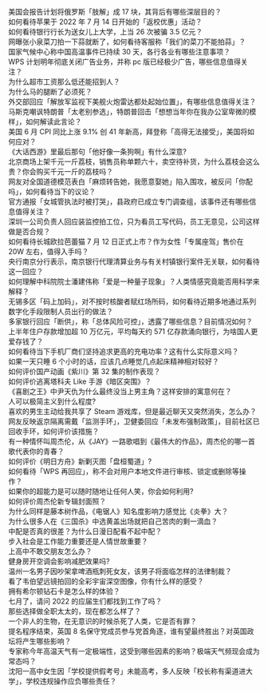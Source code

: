 美国会报告计划将俄罗斯「肢解」成 17 块，其背后有哪些深层目的？  
如何看待苹果于 2022 年 7 月 14 日开始的「返校优惠」活动？  
如何看待银行行长为送女儿上大学，上当 26 次被骗 3.5 亿元？  
网曝张小泉菜刀拍一下蒜就断了，如何看待客服称「我们的菜刀不能拍蒜」？  
国家气候中心称中国高温事件已持续 30 天，各行各业有哪些注意事项？  
WPS 计划明年彻底关闭广告业务，并称 pc 版已经极少广告，哪些信息值得关注？  
为什么超市工资那么低还能招到人？  
为什么马的腿断了必须死？  
外交部回应「解放军监视下美舰火炮雷达都处起始位置」，有哪些信息值得关注？  
马斯克嘲讽特朗普「太老别参选」，特朗普回击「想想当年你在我办公室卑微的模样」，如何解读此言论？  
美国 6 月 CPI 同比上涨 9.1% 创 41 年新高，拜登称「高得无法接受」，美国将如何应对？  
《大话西游》里最后那句「他好像一条狗啊」有什么深意?  
北京商场上架千元一斤荔枝，销售员称单颗六十，卖空待补货，为什么荔枝会这么贵？你会购买千元一斤的荔枝吗？  
网友对全国道德模范表白「麻烦转告她，我愿意娶她」陷入围攻，被反问「你配吗」，如何看待当下的议论？  
官方通报「女城管执法时被打哭」，县政府已成立专门调查组，该事件还有哪些信息值得关注？  
深圳一公司负责人回应装监控拍工位，只为看员工写代码，员工无意见，公司这样做是否合规？  
如何看待长城欧拉芭蕾猫 7 月 12 日正式上市？作为女性「专属座驾」售价在 20W 左右，值得入手吗？  
央行南京分行表示，南京银行代理清算业务与有关村镇银行案件无关联，如何看待这一回应？  
如何理解中科院院士潘建伟称「爱是一种量子现象」？人类情感究竟能否用科学来解释？  
无锡多区「码上加码」，对不按时核酸者赋红场所码，如何看待近期多地通过系列数字化手段限制人员出行的做法？  
多家银行回应「断供」，称「总体风险可控」，透露了哪些信息？目前情况如何？  
上半年住户存款增加超 10 万亿元，平均每天约 571 亿存款涌向银行，为啥国人更爱存钱了？  
如何看待当下手机厂商们坚持追求更高的充电功率？这有什么实际意义吗？  
如果一天只睡 6 个小时的话，应该几点睡觉几点起床精神相对较好？  
如何评价国产动画《紫川》第 32 集的制作表现？  
如何评价逃离塔科夫 Like 手游《暗区突围》？  
《喜剧之王》中尹天仇为什么最终没当上男主角？这样安排的寓意何在？  
人可以极简主义到什么程度?  
喜欢的男生主动给我共享了 Steam 游戏库，但是最近聊天又突然消失，怎么办？  
网友反映返京隔离需戴「监测手环」，卫健委回应「未发布强制政策」，目前社区已回收手环，如何评价该措施？  
有一种情怀叫周杰伦，从《JAY》一路歌唱到《最伟大的作品》，周杰伦的哪一首歌代表你的青春？  
如何评价《明日方舟》新剿灭图「盘桓蜀道」?  
如何看待「WPS 再回应」，称不会对用户本地文件进行审核、锁定或删除等操作？  
如果你的超能力是可以随时随地让任何人笑，你会如何利用?  
如何评价周杰伦新专辑封面照？  
为什么同样是藤本树作品，《电锯人》知名度影响力感觉比《炎拳》大？  
为什么很多人在《三国杀》中选黄盖出场就把自己苦肉的剩一滴血？  
中配是否真的很差？为什么日漫日配看不起中配？  
步入社会是工作能力重要还是人情世故重要？  
上高中不敢交朋友怎么办？  
健身房开空调会影响减肥效果吗?  
温州一名男子因吵架拿啤酒瓶刺死女友，该男子将面临怎样的法律制裁？  
看了韦伯望远镜拍回的全彩宇宙深空图像，你有什么样的感受？  
拥有希尔顿钻石卡是怎么样的体验？  
七月了，请问 2022 的应届生们都找到工作了吗？  
那些选择做全职太太的，现在都怎么样了？  
一个非人的生物，在无意识的时候杀死了人类，它是否有罪？  
提名程序结束，英国 8 名保守党成员参与党首角逐，谁有望最终胜出？对英国政坛将产生哪些影响？  
专家称今年高温天气有一定极端性，这受到哪些因素的影响？极端天气频现会成为常态吗？  
沈阳一高中女生因「学校提供假考号」未能高考，多人反映「校长称有渠道进大学」，学校违规操作应负哪些责任？  
